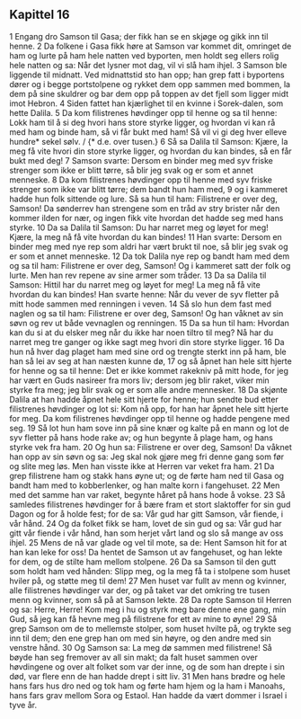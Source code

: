 ## Kapittel 16

1 Engang dro Samson til Gasa; der fikk han se en skjøge og gikk inn til henne.
2 Da folkene i Gasa fikk høre at Samson var kommet dit, omringet de ham og lurte på ham hele natten ved byporten, men holdt seg ellers rolig hele natten og sa: Når det lysner mot dag, vil vi slå ham ihjel.
3 Samson ble liggende til midnatt. Ved midnattstid sto han opp; han grep fatt i byportens dører og i begge portstolpene og rykket dem opp sammen med bommen, la dem på sine skuldrer og bar dem opp på toppen av det fjell som ligger midt imot Hebron.
4 Siden fattet han kjærlighet til en kvinne i Sorek-dalen, som hette Dalila.
5 Da kom filistrenes høvdinger opp til henne og sa til henne: Lokk ham til å si deg hvori hans store styrke ligger, og hvordan vi kan rå med ham og binde ham, så vi får bukt med ham! Så vil vi gi deg hver elleve hundre* sekel sølv. / {* d.e. over tusen.}
6 Så sa Dalila til Samson: Kjære, la meg få vite hvori din store styrke ligger, og hvordan du kan bindes, så en får bukt med deg!
7 Samson svarte: Dersom en binder meg med syv friske strenger som ikke er blitt tørre, så blir jeg svak og er som et annet menneske.
8 Da kom filistrenes høvdinger opp til henne med syv friske strenger som ikke var blitt tørre; dem bandt hun ham med,
9 og i kammeret hadde hun folk sittende og lure. Så sa hun til ham: Filistrene er over deg, Samson! Da sønderrev han strengene som en tråd av stry brister når den kommer ilden for nær, og ingen fikk vite hvordan det hadde seg med hans styrke.
10 Da sa Dalila til Samson: Du har narret meg og løyet for meg! Kjære, la meg nå få vite hvordan du kan bindes!
11 Han svarte: Dersom en binder meg med nye rep som aldri har vært brukt til noe, så blir jeg svak og er som et annet menneske.
12 Da tok Dalila nye rep og bandt ham med dem og sa til ham: Filistrene er over deg, Samson! Og i kammeret satt der folk og lurte. Men han rev repene av sine armer som tråder.
13 Da sa Dalila til Samson: Hittil har du narret meg og løyet for meg! La meg nå få vite hvordan du kan bindes! Han svarte henne: Når du vever de syv fletter på mitt hode sammen med renningen i veven.
14 Så slo hun dem fast med naglen og sa til ham: Filistrene er over deg, Samson! Og han våknet av sin søvn og rev ut både vevnaglen og renningen.
15 Da sa hun til ham: Hvordan kan du si at du elsker meg når du ikke har noen tiltro til meg? Nå har du narret meg tre ganger og ikke sagt meg hvori din store styrke ligger.
16 Da hun nå hver dag plaget ham med sine ord og trengte sterkt inn på ham, ble han så lei av seg at han næsten kunne dø,
17 og så åpnet han hele sitt hjerte for henne og sa til henne: Det er ikke kommet rakekniv på mitt hode, for jeg har vært en Guds nasireer fra mors liv; dersom jeg blir raket, viker min styrke fra meg; jeg blir svak og er som alle andre mennesker.
18 Da skjønte Dalila at han hadde åpnet hele sitt hjerte for henne; hun sendte bud etter filistrenes høvdinger og lot si: Kom nå opp, for han har åpnet hele sitt hjerte for meg. Da kom filistrenes høvdinger opp til henne og hadde pengene med seg.
19 Så lot hun ham sove inn på sine knær og kalte på en mann og lot de syv fletter på hans hode rake av; og hun begynte å plage ham, og hans styrke vek fra ham.
20 Og hun sa: Filistrene er over deg, Samson! Da våknet han opp av sin søvn og sa: Jeg skal nok gjøre meg fri denne gang som før og slite meg løs. Men han visste ikke at Herren var veket fra ham.
21 Da grep filistrene ham og stakk hans øyne ut; og de førte ham ned til Gasa og bandt ham med to kobberlenker, og han malte korn i fangehuset.
22 Men med det samme han var raket, begynte håret på hans hode å vokse.
23 Så samledes filistrenes høvdinger for å bære fram et stort slaktoffer for sin gud Dagon og for å holde fest; for de sa: Vår gud har gitt Samson, vår fiende, i vår hånd.
24 Og da folket fikk se ham, lovet de sin gud og sa: Vår gud har gitt vår fiende i vår hånd, han som herjet vårt land og slo så mange av oss ihjel.
25 Mens de nå var glade og vel til mote, sa de: Hent Samson hit for at han kan leke for oss! Da hentet de Samson ut av fangehuset, og han lekte for dem, og de stilte ham mellom stolpene.
26 Da sa Samson til den gutt som holdt ham ved hånden: Slipp meg, og la meg få ta i stolpene som huset hviler på, og støtte meg til dem!
27 Men huset var fullt av menn og kvinner, alle filistrenes høvdinger var der, og på taket var det omkring tre tusen menn og kvinner, som så på at Samson lekte.
28 Da ropte Samson til Herren og sa: Herre, Herre! Kom meg i hu og styrk meg bare denne ene gang, min Gud, så jeg kan få hevne meg på filistrene for ett av mine to øyne!
29 Så grep Samson om de to mellemste stolper, som huset hvilte på, og trykte seg inn til dem; den ene grep han om med sin høyre, og den andre med sin venstre hånd.
30 Og Samson sa: La meg dø sammen med filistrene! Så bøyde han seg fremover av all sin makt; da falt huset sammen over høvdingene og over alt folket som var der inne, og de som han drepte i sin død, var flere enn de han hadde drept i sitt liv.
31 Men hans brødre og hele hans fars hus dro ned og tok ham og førte ham hjem og la ham i Manoahs, hans fars grav mellom Sora og Estaol. Han hadde da vært dommer i Israel i tyve år.
